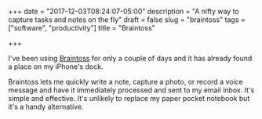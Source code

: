 +++
date = "2017-12-03T08:24:07-05:00"
description = "A nifty way to capture tasks and notes on the fly"
draft = false
slug = "braintoss"
tags = ["software", "productivity"]
title = "Braintoss"

+++

I've been using [Braintoss](https://braintoss.com) for only a couple of days and it has already found a place on my iPhone's dock.

Braintoss lets me quickly write a note, capture a photo, or record a voice message and have it immediately processed and sent to my email inbox. It's simple and effective. It's unlikely to replace my paper pocket notebook but it's a handy alternative.



